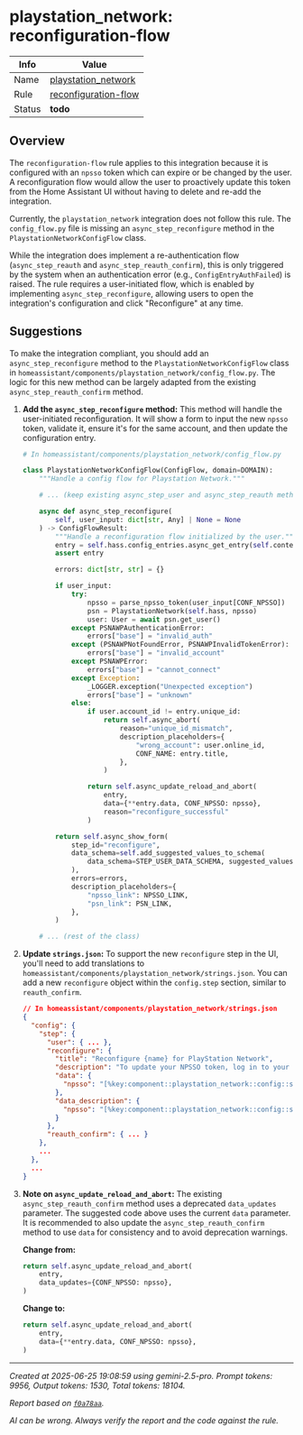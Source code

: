 # playstation_network: reconfiguration-flow

| Info   | Value                                                                    |
|--------|--------------------------------------------------------------------------|
| Name   | [playstation_network](https://www.home-assistant.io/integrations/playstation_network/) |
| Rule   | [reconfiguration-flow](https://developers.home-assistant.io/docs/core/integration-quality-scale/rules/reconfiguration-flow)                                                     |
| Status | **todo**                                                                 |

## Overview

The `reconfiguration-flow` rule applies to this integration because it is configured with an `npsso` token which can expire or be changed by the user. A reconfiguration flow would allow the user to proactively update this token from the Home Assistant UI without having to delete and re-add the integration.

Currently, the `playstation_network` integration does not follow this rule. The `config_flow.py` file is missing an `async_step_reconfigure` method in the `PlaystationNetworkConfigFlow` class.

While the integration does implement a re-authentication flow (`async_step_reauth` and `async_step_reauth_confirm`), this is only triggered by the system when an authentication error (e.g., `ConfigEntryAuthFailed`) is raised. The rule requires a user-initiated flow, which is enabled by implementing `async_step_reconfigure`, allowing users to open the integration's configuration and click "Reconfigure" at any time.

## Suggestions

To make the integration compliant, you should add an `async_step_reconfigure` method to the `PlaystationNetworkConfigFlow` class in `homeassistant/components/playstation_network/config_flow.py`. The logic for this new method can be largely adapted from the existing `async_step_reauth_confirm` method.

1.  **Add the `async_step_reconfigure` method:**
    This method will handle the user-initiated reconfiguration. It will show a form to input the new `npsso` token, validate it, ensure it's for the same account, and then update the configuration entry.

    ```python
    # In homeassistant/components/playstation_network/config_flow.py

    class PlaystationNetworkConfigFlow(ConfigFlow, domain=DOMAIN):
        """Handle a config flow for Playstation Network."""

        # ... (keep existing async_step_user and async_step_reauth methods)

        async def async_step_reconfigure(
            self, user_input: dict[str, Any] | None = None
        ) -> ConfigFlowResult:
            """Handle a reconfiguration flow initialized by the user."""
            entry = self.hass.config_entries.async_get_entry(self.context["entry_id"])
            assert entry

            errors: dict[str, str] = {}

            if user_input:
                try:
                    npsso = parse_npsso_token(user_input[CONF_NPSSO])
                    psn = PlaystationNetwork(self.hass, npsso)
                    user: User = await psn.get_user()
                except PSNAWPAuthenticationError:
                    errors["base"] = "invalid_auth"
                except (PSNAWPNotFoundError, PSNAWPInvalidTokenError):
                    errors["base"] = "invalid_account"
                except PSNAWPError:
                    errors["base"] = "cannot_connect"
                except Exception:
                    _LOGGER.exception("Unexpected exception")
                    errors["base"] = "unknown"
                else:
                    if user.account_id != entry.unique_id:
                        return self.async_abort(
                            reason="unique_id_mismatch",
                            description_placeholders={
                                "wrong_account": user.online_id,
                                CONF_NAME: entry.title,
                            },
                        )

                    return self.async_update_reload_and_abort(
                        entry,
                        data={**entry.data, CONF_NPSSO: npsso},
                        reason="reconfigure_successful"
                    )

            return self.async_show_form(
                step_id="reconfigure",
                data_schema=self.add_suggested_values_to_schema(
                    data_schema=STEP_USER_DATA_SCHEMA, suggested_values=entry.data
                ),
                errors=errors,
                description_placeholders={
                    "npsso_link": NPSSO_LINK,
                    "psn_link": PSN_LINK,
                },
            )

        # ... (rest of the class)
    ```

2.  **Update `strings.json`:**
    To support the new `reconfigure` step in the UI, you'll need to add translations to `homeassistant/components/playstation_network/strings.json`. You can add a new `reconfigure` object within the `config.step` section, similar to `reauth_confirm`.

    ```json
    // In homeassistant/components/playstation_network/strings.json
    {
      "config": {
        "step": {
          "user": { ... },
          "reconfigure": {
            "title": "Reconfigure {name} for PlayStation Network",
            "description": "To update your NPSSO token, log in to your [PlayStation account]({psn_link}) first. Then [click here]({npsso_link}) to retrieve the token.",
            "data": {
              "npsso": "[%key:component::playstation_network::config::step::user::data::npsso%]"
            },
            "data_description": {
              "npsso": "[%key:component::playstation_network::config::step::user::data_description::npsso%]"
            }
          },
          "reauth_confirm": { ... }
        },
        ...
      },
      ...
    }
    ```

3.  **Note on `async_update_reload_and_abort`:**
    The existing `async_step_reauth_confirm` method uses a deprecated `data_updates` parameter. The suggested code above uses the current `data` parameter. It is recommended to also update the `async_step_reauth_confirm` method to use `data` for consistency and to avoid deprecation warnings.

    **Change from:**
    ```python
    return self.async_update_reload_and_abort(
        entry,
        data_updates={CONF_NPSSO: npsso},
    )
    ```
    **Change to:**
    ```python
    return self.async_update_reload_and_abort(
        entry,
        data={**entry.data, CONF_NPSSO: npsso},
    )
    ```

---

_Created at 2025-06-25 19:08:59 using gemini-2.5-pro. Prompt tokens: 9956, Output tokens: 1530, Total tokens: 18104._

_Report based on [`f0a78aa`](https://github.com/home-assistant/core/tree/f0a78aadbe1ed91862f40c87da69b37962c1f0d7)._

_AI can be wrong. Always verify the report and the code against the rule._
